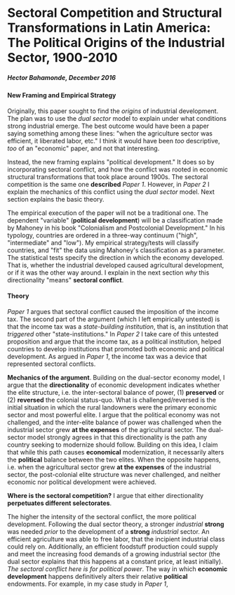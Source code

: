 # Sectoral Competition and Structural Transformations in Latin America: The Political Origins of the Industrial Sector, 1900-2010


##### Hector Bahamonde, December 2016


#### New Framing and Empirical Strategy

Originally, this paper sought to find the *origins* of industrial development. The plan was to use the *dual sector* model to explain under what conditions strong industrial emerge. The best outcome would have been a paper saying something among these lines: "when the agriculture sector was efficient, it liberated labor, etc." I think it would have been *too* descriptive, *too* of an "economic" paper, and not that interesting.

Instead, the new framing explains "political development." It does so by incorporating sectoral conflict, and how the conflict was rooted in economic structural transformations that took place around 1900s. The sectoral competition is the same one **described** *Paper 1*. However, in *Paper 2* I explain the mechanics of this conflict using the *dual sector* model. Next section explains the basic theory.

The empirical execution of the paper will not be a traditional one. The dependent "variable" (**political development**) will be a classification made by Mahoney in his book "Colonialism and Postcolonial Development." In his typology, countries are ordered in a three-way continuum ("high", "intermediate" and  "low"). My empirical strategy/tests will classify countries, and "fit" the data using Mahoney's classification as a parameter. The statistical tests specify the direction in which the economy developed. That is, whether the industrial developed caused agricultural development, or if it was the other way around. I explain in the next section *why* this directionality "means" **sectoral conflict**.


#### Theory

*Paper 1* argues that sectoral conflict caused the imposition of the income tax. The second part of the argument (which I left empirically untested) is that the income tax was a *state-building institution*, that is, an institution that *triggered* other "state-institutions." In *Paper 2* I take care of this untested proposition and argue that the income tax, as a political institution, helped countries to develop institutions that promoted both economic and political development. As argued in *Paper 1*, the income tax was a device that represented sectoral conflicts.


**Mechanics of the argument**. Building on the dual-sector economy model, I argue that the **directionality** of economic development indicates whether the elite structure, i.e. the inter-sectoral balance of power, (1) **preserved** or (2) **reversed** the colonial status-quo. What is challenged/reversed is the initial situation in which the rural landowners were the primary economic sector and most powerful elite. I argue that the political economy was not challenged, and the inter-elite balance of power was challenged when the industrial sector grew **at the expenses** of the agricultural sector. The dual-sector model strongly agrees in that this directionality is the path any country seeking to modernize should follow. Building on this idea, I claim that while this path causes **economical** modernization, it necessarily alters the **political** balance between the two elites. When the opposite happens, i.e. when the agricultural sector grew **at the expenses** of the industrial sector, the post-colonial elite structure was never challenged, and neither economic nor political development were achieved.



**Where is the sectoral competition?** I argue that either directionality **perpetuates different selectorates**.



The higher the intensity of the sectoral conflict, the more political development. Following the dual sector theory, a stronger *industrial* **strong** was needed *prior* to the development of a **strong** *industrial* sector. An efficient agriculture was able to free labor, that the incipient industrial class could rely on. Additionally, an efficient foodstuff production could supply and meet the increasing food demands of a growing industrial sector (the dual sector explains that this happens at a constant price, at least initially). *The sectoral conflict here is for political power*. The way in which **economic development** happens definitively alters their relative **political** endowments. For example, in my case study in *Paper 1*,
